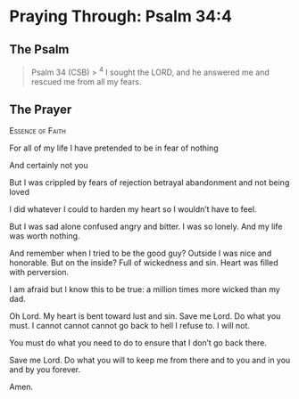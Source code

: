 # Praying Through: Psalm 34:4

## The Psalm

>Psalm 34 (CSB)  >
><sup>4</sup> I sought the LORD, and he answered me and rescued me from all my fears. 

## The Prayer

<div style="font-variant: small-caps;">
Essence of Faith
</div>


For all of my life
  I have pretended to be in fear of nothing

And certainly not you

But I was crippled
  by fears of
  rejection
  betrayal
  abandonment
  and not being loved

I did whatever
  I could to harden my heart
  so I wouldn’t have to feel.


But I was sad
  alone
  confused
  angry
  and bitter.
  I was so lonely.
  And my life was worth nothing.

And remember when I tried to be the good guy?
Outside I was nice and honorable.
  But on the inside?
  Full of wickedness and sin.
  Heart was filled with perversion.

I am afraid
  but I know this to be true:
  a million times more wicked
  than my dad.

Oh Lord.
 My heart is bent toward lust and sin.
 Save me Lord.
 Do what you must.
 I cannot cannot cannot go back to hell I refuse to.
 I will not.

You must do what you need to do to ensure that I don’t go back there.

Save me Lord.
 Do what you will to keep me from there
 and to you and in you and by you forever.

Amen.
